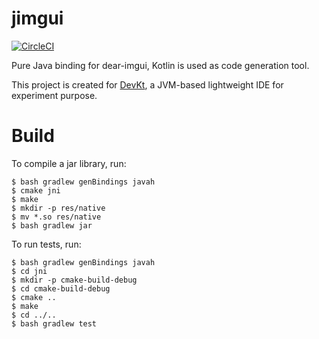 # jimgui

[![CircleCI](https://circleci.com/gh/ice1000/jimgui.svg?style=svg)](https://circleci.com/gh/ice1000/jimgui)

Pure Java binding for dear-imgui, Kotlin is used as code generation tool.

This project is created for [DevKt](https://github.com/ice1000/dev-kt), a JVM-based lightweight IDE for experiment purpose.

# Build

To compile a jar library, run:

```
$ bash gradlew genBindings javah
$ cmake jni
$ make
$ mkdir -p res/native
$ mv *.so res/native
$ bash gradlew jar
```

To run tests, run:

```
$ bash gradlew genBindings javah
$ cd jni
$ mkdir -p cmake-build-debug
$ cd cmake-build-debug
$ cmake ..
$ make
$ cd ../..
$ bash gradlew test
```
